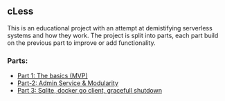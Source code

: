## cLess

This is an educational project with an attempt at demistifying serverless systems and how they work.
The project is split into parts, each part build on the previous part to improve or add functionality.

### Parts:
- [Part 1: The basics (MVP)](/part-1)
- [Part-2: Admin Service & Modularity](/part-2) 
- [Part 3: Sqlite, docker go client, gracefull shutdown](/part-3)
